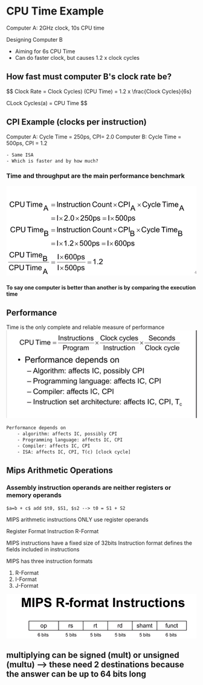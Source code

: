 
# CPU Time Example
Computer A: 2GHz clock, 10s CPU time

Designing Computer B
- Aiming for 6s CPU Time
- Can do faster clock, but causes 1.2 x clock cycles

## How fast must computer B's clock rate be?
$$
Clock Rate = Clock Cycles) (CPU Time) = 1.2 x \frac{Clock Cycles}{6s}

CLock Cycles(a) = CPU Time 
$$

## CPI Example (clocks per instruction)
Computer A: Cycle Time = 250ps, CPI= 2.0
Computer B: Cycle Time = 500ps, CPI = 1.2

    - Same ISA
    - Which is faster and by how much?

### Time and throughput are the main performance benchmark
![](./CPI.png)

#### To say one computer is better than another is by comparing the execution time

## Performance 
Time is the only complete and reliable measure of performance
![](./performance.png)

    Performance depends on 
        - algorithm: affects IC, possibly CPI
        - Programming language: affects IC, CPI
        - Compiler: affects IC, CPI
        - ISA: affects IC, CPI, T(c) [clock cycle]

## Mips Arithmetic Operations
### Assembly instruction operands are neither registers or memory operands

    $a=b + c$ add $t0, $S1, $s2 --> t0 = S1 + S2
MIPS arithmetic instructions ONLY use register operands

Register Format Instruction R-Format

MIPS instructions have a fixed size of 32bits
Instruction format defines the fields included in instructions

MIPS has three instruction formats
1. R-Format
2. I-Format
3. J-Format

![](./mips_r-format.png)

## multiplying can be signed (mult) or unsigned (multu) --> these need 2 destinations because the answer can be up to 64 bits long
